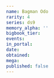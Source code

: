 ```yaml
---
name: Bagman Odo
rarity: 4
series: ds9
memory_alpha: ''
bigbook_tier:
events:
in_portal:
date:
obtained:
mega:
published: false
---
```

